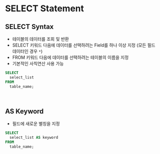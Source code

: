 # SELECT Statement

## SELECT Syntax

- 테이블의 데이터를 조회 및 반환
- SELECT 키워드 다음에 데이터를 선택하려는 Field를 하나 이상 지정 (모든 필드 데이터인 경우 `*`)
- FROM 키워드 다음에 데이터를 선택하려는 테이블의 이름을 지정
- 기본적인 사칙연산 사용 가능

```sql
SELECT
  select_list
FROM
  table_name;
```

<br>

## AS Keyword

- 필드에 새로운 별칭을 지정

```sql
SELECT
  select_list AS keyword
FROM
  table_name;
```
